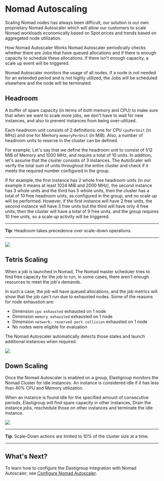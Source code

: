 # Nomad Autoscaling

Scaling Nomad nodes has always been difficult, our solution is our own proprietary Nomad Autoscaler which will allow our customers to scale Nomad workloads economically based on Spot prices and trends based on aggregated node utilization.

How Nomad Autoscaler Works
Nomad Autoscaler periodically checks whether there are Jobs that have queued allocations and if there is enough capacity to schedule these allocations. If there isn't enough capacity, a scale up event will be triggered.

Nomad Autoscaler monitors the usage of all nodes. If a node is not needed for an extended period and is not highly utilized, the Jobs will be scheduled elsewhere and the node will be terminated.

## Headroom

A buffer of spare capacity (in terms of both memory and CPU) to make sure that when we want to scale more jobs, we don't have to wait for new instances, and also to prevent instances from being over-utilized.

Each headroom unit consists of 2 definitions: one for CPU `cpuPerUnit` (in MHz) and one for Memory `memoryPerUnit` (in MiB). Also, a number of headroom units to reserve in the cluster can be defined.

For example, Let's say that we define the headroom unit to consist of 512 MiB of Memory and 1000 MHz, and require a total of 10 units. In addition, let's assume that the cluster consists of 3 instances. The AutoScaler will verify the total sum of units throughout the entire cluster and check if it meets the required number configured in the group.

If for example, the first instance has 2 whole free headroom units (in our example it means at least 1024 MiB and 2000 MHz), the second instance has 3 whole units and the third has 5 whole units, then the cluster has a total of 10 free headroom units, as configured in the group, and no scale up will be performed. However, if the first instance will have 2 free units, the second instance will have 3 free units but the third will have only 4 free units, then the cluster will have a total of 9 free units, and the group requires 10 free units, so a scale up activity will be triggered.

---

**Tip**: Headroom takes precedence over scale-down operations.

---

<img src="/elastigroup/_media/nomad-autoscaling-01.png" />

## Tetris Scaling

When a job is launched in Nomad, The Nomad master scheduler tries to find free capacity for the job to run, in some cases, there aren't enough resources to meet the job's demands.

In such a case, the job will have queued allocations, and the job metrics will show that the job can't run due to exhausted nodes. Some of the reasons for node exhaustion are:

- Dimension `cpu exhausted` exhausted on 1 node
- Dimension `memory exhausted` exhausted on 1 node
- Dimension `network: reserved port collision` exhausted on 1 node
- No nodes were eligible for evaluation

The Nomad Autoscaler automatically detects those states and launch additional instances when required.

<img src="/elastigroup/_media/nomad-autoscaling-02.png" />

## Down Scaling

Once the Nomad Autoscaler is enabled on a group, Elastigroup monitors the Nomad Cluster for idle instances. An instance is considered idle if it has less than 40% CPU and Memory utilization.

When an instance is found idle for the specified amount of consecutive periods, Elastigroup will find spare capacity in other instances, Drain the instance jobs, reschedule those on other instances and terminate the idle instance.

<img src="/elastigroup/_media/nomad-autoscaling-03.png" />

---

**Tip**: Scale-Down actions are limited to 10% of the cluster size at a time.

---

## What's Next?

To learn how to configure the Elastigroup Integration with Nomad Autoscaler, see [Configure Nomad Autoscaler](elastigroup/tools-integrations/nomad/configure-nomad-autoscaler.md).
